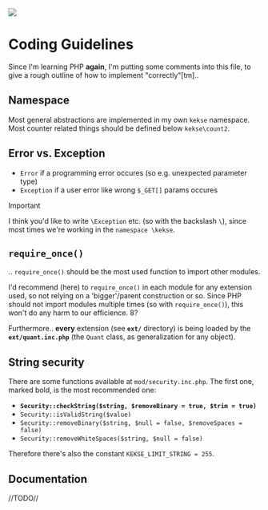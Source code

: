 <img src="https://kekse.biz/github.php?draw&override=github:count2">

# Coding Guidelines
Since I'm learning PHP **again**, I'm putting some comments into this file,
to give a rough outline of how to implement "correctly"[tm]..

## Namespace
Most general abstractions are implemented in my own `kekse` namespace.
Most counter related things should be defined below `kekse\count2`.

## **Error** vs. **Exception**

* `Error` if a programming error occures (so e.g. unexpected parameter type)
* `Exception` if a user error like wrong `$_GET[]` params occures

> [!IMPORTANT]
> I think you'd like to write `\Exception` etc. (so with the backslash `\`),
> since most times we're working in the `namespace \kekse`.

## `require_once()`
.. `require_once()` should be the most used function to import other modules.

I'd recommend (here) to `require_once()` in each module for any extension used,
so not relying on a 'bigger'/parent construction or so. Since PHP should not
import modules multiple times (so with `require_once()`), this won't do any harm
to our efficience. 8?

Furthermore.. **every** extension (see **`ext/`** directory) is being loaded by
the **`ext/quant.inc.php`** (the `Quant` class, as generalization for any object).

## String security
There are some functions available at `mod/security.inc.php`. The first one,
marked bold, is the most recommended one:

* **`Security::checkString($string, $removeBinary = true, $trim = true)`**
* `Security::isValidString($value)`
* `Security::removeBinary($string, $null = false, $removeSpaces = false)`
* `Security::removeWhiteSpaces($string, $null = false)`

Therefore there's also the constant `KEKSE_LIMIT_STRING = 255`.

## Documentation
//TODO//

